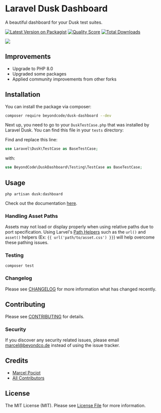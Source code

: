 # Laravel Dusk Dashboard

A beautiful dashboard for your Dusk test suites.

[![Latest Version on Packagist](https://img.shields.io/packagist/v/beyondcode/dusk-dashboard.svg?style=flat-square)](https://packagist.org/packages/beyondcode/dusk-dashboard)
[![Quality Score](https://img.shields.io/scrutinizer/g/beyondcode/dusk-dashboard.svg?style=flat-square)](https://scrutinizer-ci.com/g/beyondcode/dusk-dashboard)
[![Total Downloads](https://img.shields.io/packagist/dt/beyondcode/dusk-dashboard.svg?style=flat-square)](https://packagist.org/packages/beyondcode/dusk-dashboard)

![](https://pociot.dev/storage/22/dusk-dashboard.gif)


## Improvements
* Upgrade to PHP 8.0
* Upgraded some packages 
* Applied community improvements from other forks

## Installation

You can install the package via composer:

```bash
composer require beyondcode/dusk-dashboard --dev
```

Next up, you need to go to your `DuskTestCase.php` that was installed by Laravel Dusk. You can find this file in your `tests` directory:

Find and replace this line:
```php
use Laravel\Dusk\TestCase as BaseTestCase;
```
with:
```php
use BeyondCode\DuskDashboard\Testing\TestCase as BaseTestCase;
```

## Usage

```
php artisan dusk:dashboard
```

Check out the documentation [here](https://pociot.dev/8-introducing-laravel-dusk-dashboard).

### Handling Asset Paths

Assets may not load or display properly when using relative paths due to port specification. Using Larvel's [Path Helpers](https://laravel.com/docs/5.7/helpers#available-methods) such as the `url()` and `asset()` helpers  (Ex: `{{ url('path/to/asset.css') }}`) will help overcome these pathing issues.

### Testing

``` bash
composer test
```

### Changelog

Please see [CHANGELOG](CHANGELOG.md) for more information what has changed recently.

## Contributing

Please see [CONTRIBUTING](CONTRIBUTING.md) for details.

### Security

If you discover any security related issues, please email marcel@beyondco.de instead of using the issue tracker.

## Credits

- [Marcel Pociot](https://github.com/mpociot)
- [All Contributors](../../contributors)

## License

The MIT License (MIT). Please see [License File](LICENSE.md) for more information.
